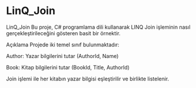 # LinQ_Join

LinQ_Join
Bu proje, C# programlama dili kullanarak LINQ Join işleminin nasıl gerçekleştirileceğini gösteren basit bir örnektir.

Açıklama
Projede iki temel sınıf bulunmaktadır:

Author: Yazar bilgilerini tutar (AuthorId, Name)

Book: Kitap bilgilerini tutar (BookId, Title, AuthorId)

Join işlemi ile her kitabın yazar bilgisi eşleştirilir ve birlikte listelenir.
